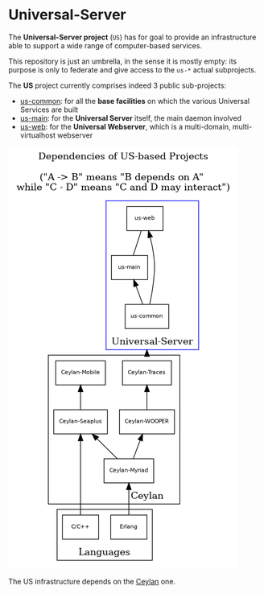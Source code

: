 # Universal-Server
The **Universal-Server project** (`US`) has for goal to provide an infrastructure able to support a wide range of computer-based services.

This repository is just an umbrella, in the sense it is mostly empty: its purpose is only to federate and give access to the `us-*` actual subprojects. 

The **US** project currently comprises indeed 3 public sub-projects:
 - [us-common](https://github.com/Olivier-Boudeville/us-common): for all the **base facilities** on which the various Universal Services are built
 - [us-main](https://github.com/Olivier-Boudeville/us-main): for the **Universal Server** itself, the main daemon involved 
 - [us-web](https://github.com/Olivier-Boudeville/us-web): for the **Universal Webserver**, which is a multi-domain, multi-virtualhost webserver
  
![US dependencies](us-dependencies.png "US Dependencies")

The US infrastructure depends on the [Ceylan](https://github.com/Olivier-Boudeville/Ceylan) one.
